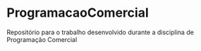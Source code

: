 # ProgramacaoComercial
Repositório para o trabalho desenvolvido durante a disciplina de Programação Comercial
